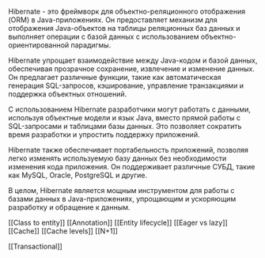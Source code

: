 Hibernate - это фреймворк для объектно-реляционного отображения (ORM) в Java-приложениях. Он предоставляет механизм для отображения Java-объектов на таблицы реляционных баз данных и выполняет операции с базой данных с использованием объектно-ориентированной парадигмы.

Hibernate упрощает взаимодействие между Java-кодом и базой данных, обеспечивая прозрачное сохранение, извлечение и изменение данных. Он предлагает различные функции, такие как автоматическая генерация SQL-запросов, кэширование, управление транзакциями и поддержка объектных отношений.

С использованием Hibernate разработчики могут работать с данными, используя объектные модели и язык Java, вместо прямой работы с SQL-запросами и таблицами базы данных. Это позволяет сократить время разработки и упростить поддержку приложений.

Hibernate также обеспечивает портабельность приложений, позволяя легко изменять используемую базу данных без необходимости изменения кода приложения. Он поддерживает различные СУБД, такие как MySQL, Oracle, PostgreSQL и другие.

В целом, Hibernate является мощным инструментом для работы с базами данных в Java-приложениях, упрощающим и ускоряющим разработку и обращение к данным.

[[Class to entity]]
[[Annotation]]
[[Entity lifecycle]]
[[Eager vs lazy]]
[[Cache]]
[[Cache levels]]
[[N+1]]

[[Transactional]]